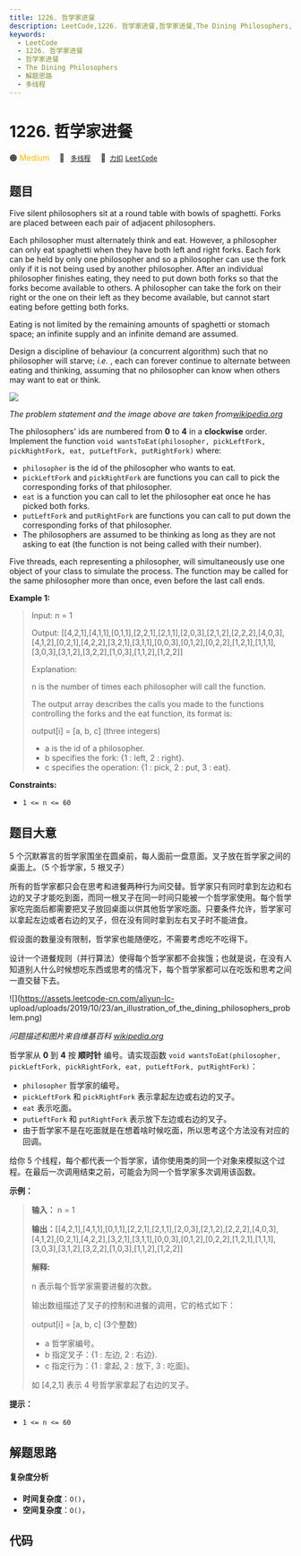 ```yaml
---
title: 1226. 哲学家进餐
description: LeetCode,1226. 哲学家进餐,哲学家进餐,The Dining Philosophers,解题思路,多线程
keywords:
  - LeetCode
  - 1226. 哲学家进餐
  - 哲学家进餐
  - The Dining Philosophers
  - 解题思路
  - 多线程
---
```


# 1226. 哲学家进餐

🟠 <font color=#ffb800>Medium</font>&emsp; 🔖&ensp; [`多线程`](/tag/concurrency.md)&emsp; 🔗&ensp;[`力扣`](https://leetcode.cn/problems/the-dining-philosophers) [`LeetCode`](https://leetcode.com/problems/the-dining-philosophers)

## 题目

Five silent philosophers sit at a round table with bowls of spaghetti. Forks
are placed between each pair of adjacent philosophers.

Each philosopher must alternately think and eat. However, a philosopher can
only eat spaghetti when they have both left and right forks. Each fork can be
held by only one philosopher and so a philosopher can use the fork only if it
is not being used by another philosopher. After an individual philosopher
finishes eating, they need to put down both forks so that the forks become
available to others. A philosopher can take the fork on their right or the one
on their left as they become available, but cannot start eating before getting
both forks.

Eating is not limited by the remaining amounts of spaghetti or stomach space;
an infinite supply and an infinite demand are assumed.

Design a discipline of behaviour (a concurrent algorithm) such that no
philosopher will starve; _i.e._ , each can forever continue to alternate
between eating and thinking, assuming that no philosopher can know when others
may want to eat or think.

![](https://assets.leetcode.com/uploads/2019/09/24/an_illustration_of_the_dining_philosophers_problem.png)

_The problem statement and the image above are taken
from[wikipedia.org](https://en.wikipedia.org/wiki/Dining_philosophers_problem)_



The philosophers' ids are numbered from **0** to **4** in a **clockwise**
order. Implement the function `void wantsToEat(philosopher, pickLeftFork,
pickRightFork, eat, putLeftFork, putRightFork)` where:

  * `philosopher` is the id of the philosopher who wants to eat.
  * `pickLeftFork` and `pickRightFork` are functions you can call to pick the corresponding forks of that philosopher.
  * `eat` is a function you can call to let the philosopher eat once he has picked both forks.
  * `putLeftFork` and `putRightFork` are functions you can call to put down the corresponding forks of that philosopher.
  * The philosophers are assumed to be thinking as long as they are not asking to eat (the function is not being called with their number).

Five threads, each representing a philosopher, will simultaneously use one
object of your class to simulate the process. The function may be called for
the same philosopher more than once, even before the last call ends.



**Example 1:**

> Input: n = 1
> 
> Output: [[4,2,1],[4,1,1],[0,1,1],[2,2,1],[2,1,1],[2,0,3],[2,1,2],[2,2,2],[4,0,3],[4,1,2],[0,2,1],[4,2,2],[3,2,1],[3,1,1],[0,0,3],[0,1,2],[0,2,2],[1,2,1],[1,1,1],[3,0,3],[3,1,2],[3,2,2],[1,0,3],[1,1,2],[1,2,2]]
> 
> Explanation:
> 
> n is the number of times each philosopher will call the function.
> 
> The output array describes the calls you made to the functions controlling the forks and the eat function, its format is:
> 
> output[i] = [a, b, c] (three integers)
> - a is the id of a philosopher.
> - b specifies the fork: {1 : left, 2 : right}.
> - c specifies the operation: {1 : pick, 2 : put, 3 : eat}.



**Constraints:**

  * `1 <= n <= 60`


## 题目大意

5 个沉默寡言的哲学家围坐在圆桌前，每人面前一盘意面。叉子放在哲学家之间的桌面上。（5 个哲学家，5 根叉子）

所有的哲学家都只会在思考和进餐两种行为间交替。哲学家只有同时拿到左边和右边的叉子才能吃到面，而同一根叉子在同一时间只能被一个哲学家使用。每个哲学家吃完面后都需要把叉子放回桌面以供其他哲学家吃面。只要条件允许，哲学家可以拿起左边或者右边的叉子，但在没有同时拿到左右叉子时不能进食。

假设面的数量没有限制，哲学家也能随便吃，不需要考虑吃不吃得下。

设计一个进餐规则（并行算法）使得每个哲学家都不会挨饿；也就是说，在没有人知道别人什么时候想吃东西或思考的情况下，每个哲学家都可以在吃饭和思考之间一直交替下去。

![](https://assets.leetcode-cn.com/aliyun-lc-
upload/uploads/2019/10/23/an_illustration_of_the_dining_philosophers_problem.png)

_问题描述和图片来自维基百科
[wikipedia.org](https://en.wikipedia.org/wiki/Dining_philosophers_problem)_



哲学家从 **0** 到 **4** 按 **顺时针** 编号。请实现函数 `void wantsToEat(philosopher,
pickLeftFork, pickRightFork, eat, putLeftFork, putRightFork)`：

  * `philosopher` 哲学家的编号。
  * `pickLeftFork` 和 `pickRightFork` 表示拿起左边或右边的叉子。
  * `eat` 表示吃面。
  * `putLeftFork` 和 `putRightFork` 表示放下左边或右边的叉子。
  * 由于哲学家不是在吃面就是在想着啥时候吃面，所以思考这个方法没有对应的回调。

给你 5 个线程，每个都代表一个哲学家，请你使用类的同一个对象来模拟这个过程。在最后一次调用结束之前，可能会为同一个哲学家多次调用该函数。



**示例：**

> 
> 
> 
> 
> 
> **输入：** n = 1
> 
> **输出：**[[4,2,1],[4,1,1],[0,1,1],[2,2,1],[2,1,1],[2,0,3],[2,1,2],[2,2,2],[4,0,3],[4,1,2],[0,2,1],[4,2,2],[3,2,1],[3,1,1],[0,0,3],[0,1,2],[0,2,2],[1,2,1],[1,1,1],[3,0,3],[3,1,2],[3,2,2],[1,0,3],[1,1,2],[1,2,2]]
> 
> **解释:**
> 
> n 表示每个哲学家需要进餐的次数。
> 
> 输出数组描述了叉子的控制和进餐的调用，它的格式如下：
> 
> output[i] = [a, b, c] (3个整数)
> - a 哲学家编号。
> - b 指定叉子：{1 : 左边, 2 : 右边}.
> - c 指定行为：{1 : 拿起, 2 : 放下, 3 : 吃面}。
> 
> 如 [4,2,1] 表示 4 号哲学家拿起了右边的叉子。
> 
> 



**提示：**

  * `1 <= n <= 60`


## 解题思路

#### 复杂度分析

- **时间复杂度**：`O()`，
- **空间复杂度**：`O()`，

## 代码

```javascript

```